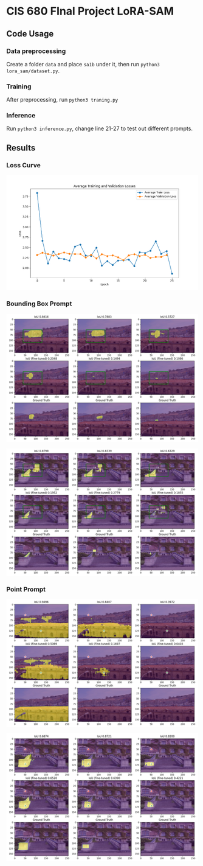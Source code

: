 # CIS 680 FInal Project LoRA-SAM

## Code Usage
### Data preprocessing
Create a folder `data` and place `sa1b` under it, then run `python3 lora_sam/dataset.py`. 

### Training 
After preprocessing, run `python3 traning.py`

### Inference 
Run `python3 inference.py`, change line 21-27 to test out different prompts. 

## Results
### Loss Curve
![](result_plots/loss_curve.png?raw=true)

### Bounding Box Prompt
![](result_plots/building_bbox.png?raw=true)

![](result_plots/stairs_bbox.png?raw=true)

### Point Prompt
![](result_plots/building_dots.png?raw=true)

![](result_plots/stairs_dots.png?raw=true)